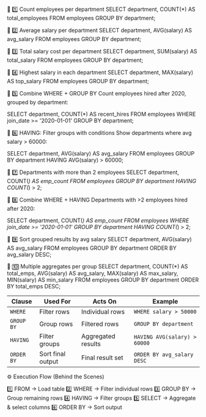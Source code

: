 🧩 1️⃣ Count employees per department
SELECT department, COUNT(*) AS total_employees
FROM employees
GROUP BY department;

🧩 2️⃣ Average salary per department
SELECT department, AVG(salary) AS avg_salary
FROM employees
GROUP BY department;

🧩 3️⃣ Total salary cost per department
SELECT department, SUM(salary) AS total_salary
FROM employees
GROUP BY department;

🧩 4️⃣ Highest salary in each department
SELECT department, MAX(salary) AS top_salary
FROM employees
GROUP BY department;

🧩 5️⃣ Combine WHERE + GROUP BY
Count employees hired after 2020, grouped by department:

SELECT department, COUNT(*) AS recent_hires
FROM employees
WHERE join_date >= '2020-01-01'
GROUP BY department;

🧩 6️⃣ HAVING: Filter groups with conditions
Show departments where avg salary > 60000:

SELECT department, AVG(salary) AS avg_salary
FROM employees
GROUP BY department
HAVING AVG(salary) > 60000;

🧩 7️⃣ Departments with more than 2 employees
SELECT department, COUNT(*) AS emp_count
FROM employees
GROUP BY department
HAVING COUNT(*) > 2;

🧩 8️⃣ Combine WHERE + HAVING
Departments with >2 employees hired after 2020:

SELECT department, COUNT(*) AS emp_count
FROM employees
WHERE join_date >= '2020-01-01'
GROUP BY department
HAVING COUNT(*) > 2;

🧩 9️⃣ Sort grouped results by avg salary
SELECT department, AVG(salary) AS avg_salary
FROM employees
GROUP BY department
ORDER BY avg_salary DESC;

🧩 🔟 Multiple aggregates per group
SELECT department,
       COUNT(*) AS total_emps,
       AVG(salary) AS avg_salary,
       MAX(salary) AS max_salary,
       MIN(salary) AS min_salary
FROM employees
GROUP BY department
ORDER BY total_emps DESC;

| Clause     | Used For          | Acts On            | Example                      |
| ---------- | ----------------- | ------------------ | ---------------------------- |
| `WHERE`    | Filter rows       | Individual rows    | `WHERE salary > 50000`       |
| `GROUP BY` | Group rows        | Filtered rows      | `GROUP BY department`        |
| `HAVING`   | Filter groups     | Aggregated results | `HAVING AVG(salary) > 60000` |
| `ORDER BY` | Sort final output | Final result set   | `ORDER BY avg_salary DESC`   |

⚙️ Execution Flow (Behind the Scenes)

1️⃣ FROM → Load table
2️⃣ WHERE → Filter individual rows
3️⃣ GROUP BY → Group remaining rows
4️⃣ HAVING → Filter groups
5️⃣ SELECT → Aggregate & select columns
6️⃣ ORDER BY → Sort output